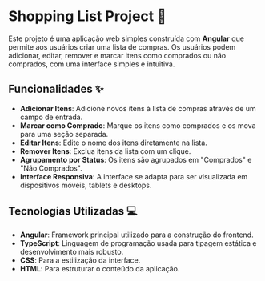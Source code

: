 # Shopping List Project 🛒

Este projeto é uma aplicação web simples construída com **Angular** que permite aos usuários criar uma lista de compras. Os usuários podem adicionar, editar, remover e marcar itens como comprados ou não comprados, com uma interface simples e intuitiva.

## Funcionalidades ✨

- **Adicionar Itens**: Adicione novos itens à lista de compras através de um campo de entrada.
- **Marcar como Comprado**: Marque os itens como comprados e os mova para uma seção separada.
- **Editar Itens**: Edite o nome dos itens diretamente na lista.
- **Remover Itens**: Exclua itens da lista com um clique.
- **Agrupamento por Status**: Os itens são agrupados em "Comprados" e "Não Comprados".
- **Interface Responsiva**: A interface se adapta para ser visualizada em dispositivos móveis, tablets e desktops.

## Tecnologias Utilizadas 💻

- **Angular**: Framework principal utilizado para a construção do frontend.
- **TypeScript**: Linguagem de programação usada para tipagem estática e desenvolvimento mais robusto.
- **CSS**: Para a estilização da interface.
- **HTML**: Para estruturar o conteúdo da aplicação.
